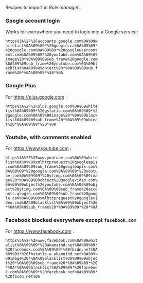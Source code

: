 Recipes to import in *Rule manager*.

### Google account login

Works for everywhere you need to login into a Google service:

    https%3A%2F%2Faccounts.google.com%0A%09w
    hitelist%0A%09%09*%20google.ca%0A%09%09*
    %20google.com%0A%09%09*%20googleusercont
    ent.com%0A%09%09*%20youtube.com%0A%09%09
    image%20*%0A%09%09sub_frame%20google.com
    %0A%09%09sub_frame%20youtube.com%0A%09bl
    acklist%0A%09%09object%20*%0A%09%09sub_f
    rame%20*%0A%09%09*%20*%0A

### Google Plus

For https://plus.google.com :

    https%3A%2F%2Fplus.google.com%0A%09white
    list%0A%09%09*%20gstatic.com%0A%09%09*%2
    0google.com%0A%09%09image%20*%0A%09black
    list%0A%09%09sub_frame%20*%0A%09%09objec
    t%20*%0A%09%09*%20*%0A

### Youtube, with comments enabled

For https://www.youtube.com :

    https%3A%2F%2Fwww.youtube.com%0A%09white
    list%0A%09%09xmlhttprequest%20googleapis
    .com%0A%09%09sub_frame%20googleapis.com%
    0A%09%09*%20google.com%0A%09%09*%20youtu
    be.com%0A%09%09*%20ytimg.com%0A%09%09ima
    ge%20*%0A%09%09object%20googlevideo.com%
    0A%09%09object%20youtube.com%0A%09%09obj
    ect%20ytimg.com%0A%09%09sub_frame%20acco
    unts.google.com%0A%09%09sub_frame%20goog
    le.com%0A%09%09xmlhttprequest%20googlevi
    deo.com%0A%09blacklist%0A%09%09object%20
    *%0A%09%09sub_frame%20*%0A%09%09*%20*%0A

### Facebook blocked everywhere except `facebook.com`

For https://www.facebook.com :

    https%3A%2F%2Fwww.facebook.com%0A%09whit
    elist%0A%09%09*%20akamaihd.net%0A%09%09*
    %20facebook.com%0A%09%09*%20fbcdn.net%0A
    %09%09*%20fbstatic-a.akamaihd.net%0A%09%
    09image%20*%0A%09blacklist%0A%09%09objec
    t%20*%0A%09%09sub_frame%20*%0A%09%09*%20
    *%0A*%0A%09blacklist%0A%09%09*%20faceboo
    k.com%0A%09%09*%20facebook.net%0A%09%09*
    %20fbcdn.net%0A
